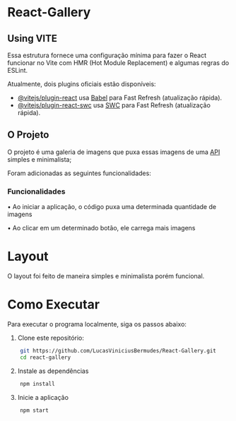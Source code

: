 # React-Gallery

## Using VITE

Essa estrutura fornece uma configuração mínima para fazer o React funcionar no Vite com HMR (Hot Module Replacement) e algumas regras do ESLint.

Atualmente, dois plugins oficiais estão disponíveis:

- [@vitejs/plugin-react](https://github.com/vitejs/vite-plugin-react/blob/main/packages/plugin-react/README.md) usa [Babel](https://babeljs.io/) para Fast Refresh (atualização rápida).
- [@vitejs/plugin-react-swc](https://github.com/vitejs/vite-plugin-react-swc) usa [SWC](https://swc.rs/) para Fast Refresh (atualização rápida).

## O Projeto

O projeto é uma galeria de imagens que puxa essas imagens de uma [API](https://nekosia.cat/?ref=public_apis&utm_medium=website) simples e minimalista;

Foram adicionadas as seguintes funcionalidades:

### Funcionalidades

• Ao iniciar a aplicação, o código puxa uma determinada quantidade de imagens

• Ao clicar em um determinado botão, ele carrega mais imagens

# Layout

O layout foi feito de maneira simples e minimalista porém funcional.

# Como Executar

Para executar o programa localmente, siga os passos abaixo:

1. Clone este repositório:

```bash
    git https://github.com/LucasViniciusBermudes/React-Gallery.git
    cd react-gallery
```

2. Instale as dependências

```bash
    npm install
```

3. Inicie a aplicação

```bash
    npm start
```
